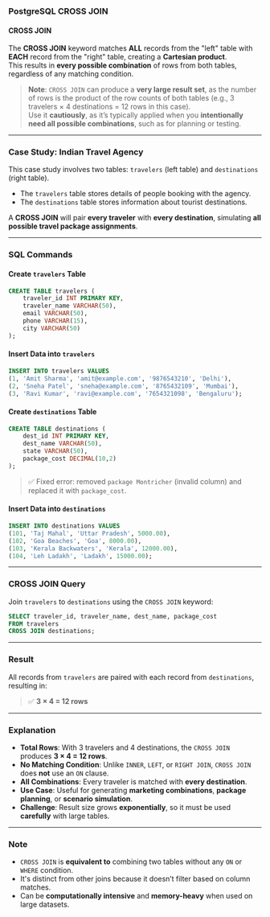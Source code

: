 
### **PostgreSQL CROSS JOIN**

#### **CROSS JOIN**
The **CROSS JOIN** keyword matches **ALL** records from the "left" table with **EACH** record from the "right" table, creating a **Cartesian product**.  
This results in **every possible combination** of rows from both tables, regardless of any matching condition.

> **Note**: `CROSS JOIN` can produce a **very large result set**, as the number of rows is the product of the row counts of both tables (e.g., 3 travelers × 4 destinations = 12 rows in this case).  
> Use it **cautiously**, as it’s typically applied when you **intentionally need all possible combinations**, such as for planning or testing.

---

### **Case Study: Indian Travel Agency**

This case study involves two tables: `travelers` (left table) and `destinations` (right table).

- The `travelers` table stores details of people booking with the agency.
- The `destinations` table stores information about tourist destinations.

A **CROSS JOIN** will pair **every traveler** with **every destination**, simulating **all possible travel package assignments**.

---

### **SQL Commands**

#### **Create `travelers` Table**
```sql
CREATE TABLE travelers (
    traveler_id INT PRIMARY KEY,
    traveler_name VARCHAR(50),
    email VARCHAR(50),
    phone VARCHAR(15),
    city VARCHAR(50)
);
````

#### **Insert Data into `travelers`**

```sql
INSERT INTO travelers VALUES
(1, 'Amit Sharma', 'amit@example.com', '9876543210', 'Delhi'),
(2, 'Sneha Patel', 'sneha@example.com', '8765432109', 'Mumbai'),
(3, 'Ravi Kumar', 'ravi@example.com', '7654321098', 'Bengaluru');
```

#### **Create `destinations` Table**

```sql
CREATE TABLE destinations (
    dest_id INT PRIMARY KEY,
    dest_name VARCHAR(50),
    state VARCHAR(50),
    package_cost DECIMAL(10,2)
);
```

> ✅ Fixed error: removed `package Montricher` (invalid column) and replaced it with `package_cost`.

#### **Insert Data into `destinations`**

```sql
INSERT INTO destinations VALUES
(101, 'Taj Mahal', 'Uttar Pradesh', 5000.00),
(102, 'Goa Beaches', 'Goa', 8000.00),
(103, 'Kerala Backwaters', 'Kerala', 12000.00),
(104, 'Leh Ladakh', 'Ladakh', 15000.00);
```

---

### **CROSS JOIN Query**

Join `travelers` to `destinations` using the `CROSS JOIN` keyword:

```sql
SELECT traveler_id, traveler_name, dest_name, package_cost
FROM travelers
CROSS JOIN destinations;
```

---

### **Result**

All records from `travelers` are paired with each record from `destinations`, resulting in:

> ✅ **3 × 4 = 12 rows**

---

### **Explanation**

* **Total Rows**: With 3 travelers and 4 destinations, the `CROSS JOIN` produces **3 × 4 = 12 rows**.
* **No Matching Condition**: Unlike `INNER`, `LEFT`, or `RIGHT JOIN`, `CROSS JOIN` does **not** use an `ON` clause.
* **All Combinations**: Every traveler is matched with **every destination**.
* **Use Case**: Useful for generating **marketing combinations**, **package planning**, or **scenario simulation**.
* **Challenge**: Result size grows **exponentially**, so it must be used **carefully** with large tables.

---

### **Note**

* `CROSS JOIN` is **equivalent to** combining two tables without any `ON` or `WHERE` condition.
* It's distinct from other joins because it doesn’t filter based on column matches.
* Can be **computationally intensive** and **memory-heavy** when used on large datasets.

